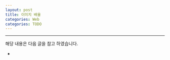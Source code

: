 ```yaml
---
layout: post
title: 이미지 배율 
categories: Web
categories: TODO
---
```



---

해당 내용은 다음 글을 참고 하였습니다.

- 